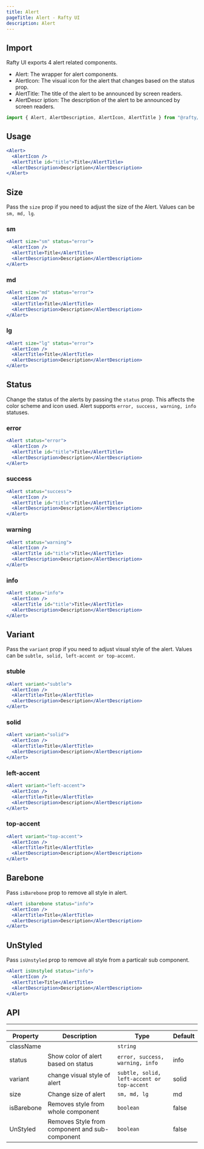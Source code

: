 ```yaml
---
title: Alert
pageTitle: Alert - Rafty UI
description: Alert
---
```


## Import

Rafty UI exports 4 alert related components.

- Alert: The wrapper for alert components.
- AlertIcon: The visual icon for the alert that changes based on the status prop.
- AlertTitle: The title of the alert to be announced by screen readers.
- AlertDescr iption: The description of the alert to be announced by screen readers.

```jsx
import { Alert, AlertDescription, AlertIcon, AlertTitle } from "@rafty/ui";
```

## Usage

```jsx
<Alert>
  <AlertIcon />
  <AlertTitle id="title">Title</AlertTitle>
  <AlertDescription>Description</AlertDescription>
</Alert>
```

## Size

Pass the `size` prop if you need to adjust the size of the Alert. Values can be `sm, md, lg`.

### sm

```jsx
<Alert size="sm" status="error">
  <AlertIcon />
  <AlertTitle>Title</AlertTitle>
  <AlertDescription>Description</AlertDescription>
</Alert>
```

### md

```jsx
<Alert size="md" status="error">
  <AlertIcon />
  <AlertTitle>Title</AlertTitle>
  <AlertDescription>Description</AlertDescription>
</Alert>
```

### lg

```jsx
<Alert size="lg" status="error">
  <AlertIcon />
  <AlertTitle>Title</AlertTitle>
  <AlertDescription>Description</AlertDescription>
</Alert>
```

## Status

Change the status of the alerts by passing the `status` prop. This affects the color scheme and icon used. Alert supports `error, success, warning, info` statuses.

### error

```jsx
<Alert status="error">
  <AlertIcon />
  <AlertTitle id="title">Title</AlertTitle>
  <AlertDescription>Description</AlertDescription>
</Alert>
```

### success

```jsx
<Alert status="success">
  <AlertIcon />
  <AlertTitle id="title">Title</AlertTitle>
  <AlertDescription>Description</AlertDescription>
</Alert>
```

### warning

```jsx
<Alert status="warning">
  <AlertIcon />
  <AlertTitle id="title">Title</AlertTitle>
  <AlertDescription>Description</AlertDescription>
</Alert>
```

### info

```jsx
<Alert status="info">
  <AlertIcon />
  <AlertTitle id="title">Title</AlertTitle>
  <AlertDescription>Description</AlertDescription>
</Alert>
```

## Variant

Pass the `variant` prop if you need to adjust visual style of the alert. Values can be `subtle, solid, left-accent or top-accent`.

### stuble

```jsx
<Alert variant="subtle">
  <AlertIcon />
  <AlertTitle>Title</AlertTitle>
  <AlertDescription>Description</AlertDescription>
</Alert>
```

### solid

```jsx
<Alert variant="solid">
  <AlertIcon />
  <AlertTitle>Title</AlertTitle>
  <AlertDescription>Description</AlertDescription>
</Alert>
```

### left-accent

```jsx
<Alert variant="left-accent">
  <AlertIcon />
  <AlertTitle>Title</AlertTitle>
  <AlertDescription>Description</AlertDescription>
</Alert>
```

### top-accent

```jsx
<Alert variant="top-accent">
  <AlertIcon />
  <AlertTitle>Title</AlertTitle>
  <AlertDescription>Description</AlertDescription>
</Alert>
```

## Barebone

Pass `isBarebone` prop to remove all style in alert.

```jsx
<Alert isbarebone status="info">
  <AlertIcon />
  <AlertTitle>Title</AlertTitle>
  <AlertDescription>Description</AlertDescription>
</Alert>
```

## UnStyled

Pass `isUnstyled` prop to remove all style from a particalr sub component.

```jsx
<Alert isUnstyled status="info">
  <AlertIcon />
  <AlertTitle>Title</AlertTitle>
  <AlertDescription>Description</AlertDescription>
</Alert>
```

## API

---

| Property   | Description                                    | Type                                       | Default |
| ---------- | ---------------------------------------------- | ------------------------------------------ | ------- |
| className  |                                                | `string`                                   |         |
| status     | Show color of alert based on status            | `error, success, warning, info`            | info    |
| variant    | change visual style of alert                   | `subtle, solid, left-accent or top-accent` | solid   |
| size       | Change size of alert                           | `sm, md, lg`                               | md      |
| isBarebone | Removes style from whole component             | `boolean`                                  | false   |
| UnStyled   | Removes Style from component and sub-component | `boolean`                                  | false   |

